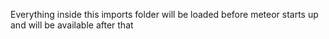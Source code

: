 Everything inside this imports folder will be loaded before meteor starts up and will be available after that
